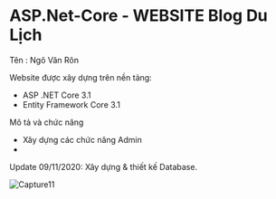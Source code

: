 # ASP.Net-Core - WEBSITE Blog Du Lịch


Tên : Ngô Văn Rôn

Website được xây dựng trên nền tảng:

* ASP .NET Core 3.1
* Entity Framework Core 3.1

Mô tả và chức năng

* Xây dựng các chức năng Admin
* 


Update
09/11/2020: Xây dựng & thiết kế Database.

![Capture11](https://user-images.githubusercontent.com/70925598/98659716-fea0db80-2376-11eb-8e70-8199940e4c7b.PNG)
